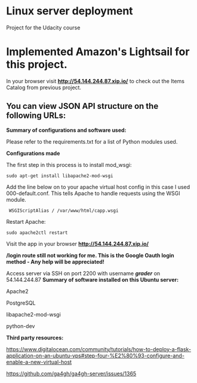 # Linux server deployment
Project for the Udacity course
# Implemented Amazon's Lightsail for this project.

In your browser visit **http://54.144.244.87.xip.io/** to check out the Items Catalog from previous project.

## You can view JSON API structure on the following URLs:

**Summary of configurations and software used:**

Please refer to the requirements.txt for a list of Python modules used. 

**Configurations made**

The first step in this process is to install mod_wsgi:

`sudo apt-get install libapache2-mod-wsgi`

Add the line below on to your apache virtual host config in this case I used 000-default.conf. This tells Apache to handle requests using the WSGI module.

` WSGIScriptAlias / /var/www/html/capp.wsgi`

Restart Apache:

`sudo apache2ctl restart`

Visit the app in your browser **http://54.144.244.87.xip.io/**

**/login route still not working for me. This is the Google Oauth login method - Any help will be appreciated!**


Access server via SSH on port 2200 with username ***grader*** on 54.144.244.87
**Summary of software installed on this Ubuntu server:**

Apache2

PostgreSQL

libapache2-mod-wsgi 

python-dev

**Third party resources:**

https://www.digitalocean.com/community/tutorials/how-to-deploy-a-flask-application-on-an-ubuntu-vps#step-four-%E2%80%93-configure-and-enable-a-new-virtual-host

https://github.com/ga4gh/ga4gh-server/issues/1365



